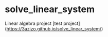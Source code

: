 # solve_linear_system
Linear algebra project 
[test project] (https://3azizo.github.io/solve_linear_system/)
